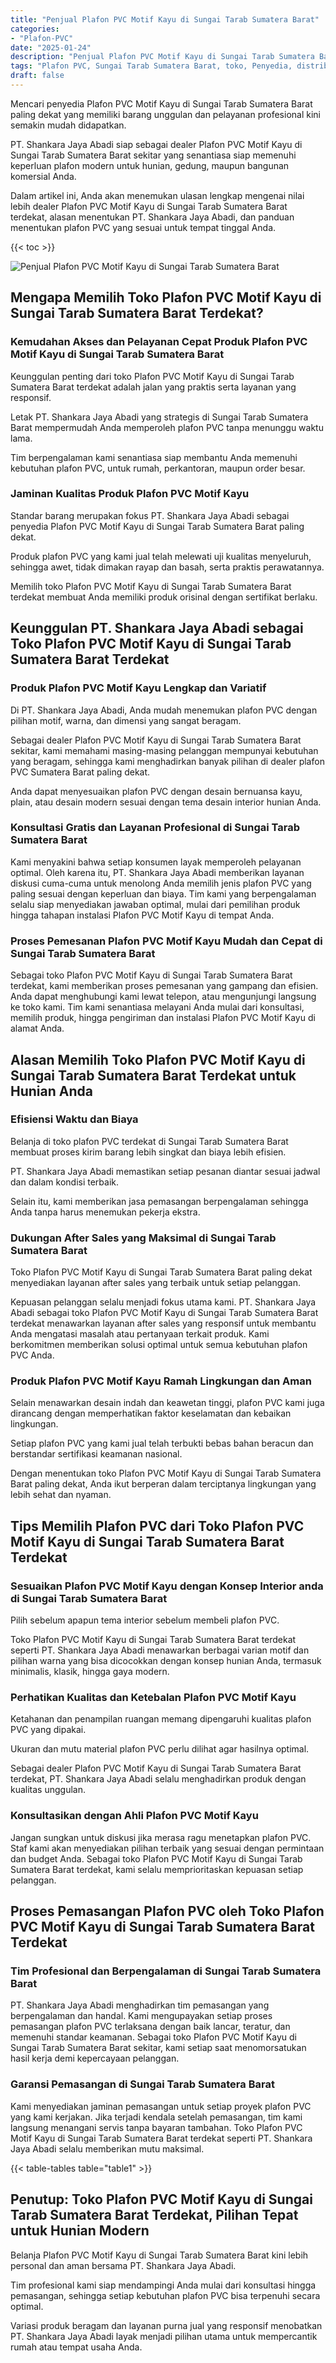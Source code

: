 ```yaml
---
title: "Penjual Plafon PVC Motif Kayu di Sungai Tarab Sumatera Barat"
categories: 
- "Plafon-PVC"
date: "2025-01-24"
description: "Penjual Plafon PVC Motif Kayu di Sungai Tarab Sumatera Barat bagi hunian, kantor, dan gerai. Material berkualitas, pilihan motif, pilihan warna elegan, beserta servis pemasangan ditangani oleh tenaga ahli profesional dan garansi resmi!|Jasa penjualan Plafon PVC Motif Kayu di Sungai Tarab Sumatera Barat untuk kebutuhan tempat tinggal, office, atau ritel, dengan produk unggulan dan penempatan oleh teknisi ahli serta garansi resmi.|Pilihan Plafon PVC Motif Kayu di Sungai Tarab Sumatera Barat yang terbukti untuk hunian, office, serta toko, dengan material terbaik dan instalasi oleh tenaga ahli profesional dan garansi resmi.|Penjualan Plafon PVC Motif Kayu di Sungai Tarab Sumatera Barat untuk tempat tinggal, kantor, serta toko, dengan plafon unggulan dan pemasangan dikerjakan oleh tenaga ahli profesional, disertai beserta jaminan resmi.}"
tags: "Plafon PVC, Sungai Tarab Sumatera Barat, toko, Penyedia, distributor"
draft: false
---
```


Mencari penyedia Plafon PVC Motif Kayu di Sungai Tarab Sumatera Barat paling dekat yang memiliki barang unggulan dan pelayanan profesional kini semakin mudah didapatkan.

PT. Shankara Jaya Abadi siap sebagai dealer Plafon PVC Motif Kayu di Sungai Tarab Sumatera Barat sekitar yang senantiasa siap memenuhi keperluan plafon modern untuk hunian, gedung, maupun bangunan komersial Anda.

Dalam artikel ini, Anda akan menemukan ulasan lengkap mengenai nilai lebih dealer Plafon PVC Motif Kayu di Sungai Tarab Sumatera Barat terdekat, alasan menentukan PT. Shankara Jaya Abadi, dan panduan menentukan plafon PVC yang sesuai untuk tempat tinggal Anda.

{{< toc >}}

![Penjual Plafon PVC Motif Kayu di Sungai Tarab Sumatera Barat](/images/Plafon-PVC/Penjual-Plafon-PVC-Motif-Kayu-di-Sungai-Tarab-Sumatera-Barat.png)


## Mengapa Memilih Toko Plafon PVC Motif Kayu di Sungai Tarab Sumatera Barat Terdekat?

### Kemudahan Akses dan Pelayanan Cepat Produk Plafon PVC Motif Kayu di Sungai Tarab Sumatera Barat

Keunggulan penting dari toko Plafon PVC Motif Kayu di Sungai Tarab Sumatera Barat terdekat adalah jalan yang praktis serta layanan yang responsif.

Letak PT. Shankara Jaya Abadi yang strategis di Sungai Tarab Sumatera Barat mempermudah Anda memperoleh plafon PVC tanpa menunggu waktu lama.

Tim berpengalaman kami senantiasa siap membantu Anda memenuhi kebutuhan plafon PVC, untuk rumah, perkantoran, maupun order besar.

### Jaminan Kualitas Produk Plafon PVC Motif Kayu

Standar barang merupakan fokus PT. Shankara Jaya Abadi sebagai penyedia Plafon PVC Motif Kayu di Sungai Tarab Sumatera Barat paling dekat.

Produk plafon PVC yang kami jual telah melewati uji kualitas menyeluruh, sehingga awet, tidak dimakan rayap dan basah, serta praktis perawatannya.

Memilih toko Plafon PVC Motif Kayu di Sungai Tarab Sumatera Barat terdekat membuat Anda memiliki produk orisinal dengan sertifikat berlaku.

## Keunggulan PT. Shankara Jaya Abadi sebagai Toko Plafon PVC Motif Kayu di Sungai Tarab Sumatera Barat Terdekat

### Produk Plafon PVC Motif Kayu Lengkap dan Variatif

Di PT. Shankara Jaya Abadi, Anda mudah menemukan plafon PVC dengan pilihan motif, warna, dan dimensi yang sangat beragam.

Sebagai dealer Plafon PVC Motif Kayu di Sungai Tarab Sumatera Barat sekitar, kami memahami masing-masing pelanggan mempunyai kebutuhan yang beragam, sehingga kami menghadirkan banyak pilihan di dealer plafon PVC Sumatera Barat paling dekat.

Anda dapat menyesuaikan plafon PVC dengan desain bernuansa kayu, plain, atau desain modern sesuai dengan tema desain interior hunian Anda.

### Konsultasi Gratis dan Layanan Profesional di Sungai Tarab Sumatera Barat

Kami menyakini bahwa setiap konsumen layak memperoleh pelayanan optimal. Oleh karena itu, PT. Shankara Jaya Abadi memberikan layanan diskusi cuma-cuma untuk menolong Anda memilih jenis plafon PVC yang paling sesuai dengan keperluan dan biaya. Tim kami yang berpengalaman selalu siap menyediakan jawaban optimal, mulai dari pemilihan produk hingga tahapan instalasi Plafon PVC Motif Kayu di tempat Anda.

### Proses Pemesanan Plafon PVC Motif Kayu Mudah dan Cepat di Sungai Tarab Sumatera Barat

Sebagai toko Plafon PVC Motif Kayu di Sungai Tarab Sumatera Barat terdekat, kami memberikan proses pemesanan yang gampang dan efisien. Anda dapat menghubungi kami lewat telepon, atau mengunjungi langsung ke toko kami. Tim kami senantiasa melayani Anda mulai dari konsultasi, memilih produk, hingga pengiriman dan instalasi Plafon PVC Motif Kayu di alamat Anda.

## Alasan Memilih Toko Plafon PVC Motif Kayu di Sungai Tarab Sumatera Barat Terdekat untuk Hunian Anda

### Efisiensi Waktu dan Biaya

Belanja di toko plafon PVC terdekat di Sungai Tarab Sumatera Barat membuat proses kirim barang lebih singkat dan biaya lebih efisien.

PT. Shankara Jaya Abadi memastikan setiap pesanan diantar sesuai jadwal dan dalam kondisi terbaik.

Selain itu, kami memberikan jasa pemasangan berpengalaman sehingga Anda tanpa harus menemukan pekerja ekstra.

### Dukungan After Sales yang Maksimal di Sungai Tarab Sumatera Barat

Toko Plafon PVC Motif Kayu di Sungai Tarab Sumatera Barat paling dekat menyediakan layanan after sales yang terbaik untuk setiap pelanggan.

Kepuasan pelanggan selalu menjadi fokus utama kami. PT. Shankara Jaya Abadi sebagai toko Plafon PVC Motif Kayu di Sungai Tarab Sumatera Barat terdekat menawarkan layanan after sales yang responsif untuk membantu Anda mengatasi masalah atau pertanyaan terkait produk. Kami berkomitmen memberikan solusi optimal untuk semua kebutuhan plafon PVC Anda.

### Produk Plafon PVC Motif Kayu Ramah Lingkungan dan Aman

Selain menawarkan desain indah dan keawetan tinggi, plafon PVC kami juga dirancang dengan memperhatikan faktor keselamatan dan kebaikan lingkungan.

Setiap plafon PVC yang kami jual telah terbukti bebas bahan beracun dan berstandar sertifikasi keamanan nasional.

Dengan menentukan toko Plafon PVC Motif Kayu di Sungai Tarab Sumatera Barat paling dekat, Anda ikut berperan dalam terciptanya lingkungan yang lebih sehat dan nyaman.

## Tips Memilih Plafon PVC dari Toko Plafon PVC Motif Kayu di Sungai Tarab Sumatera Barat Terdekat

### Sesuaikan Plafon PVC Motif Kayu dengan Konsep Interior anda di Sungai Tarab Sumatera Barat

Pilih sebelum apapun tema interior sebelum membeli plafon PVC.

Toko Plafon PVC Motif Kayu di Sungai Tarab Sumatera Barat terdekat seperti PT. Shankara Jaya Abadi menawarkan berbagai varian motif dan pilihan warna yang bisa dicocokkan dengan konsep hunian Anda, termasuk minimalis, klasik, hingga gaya modern.

### Perhatikan Kualitas dan Ketebalan Plafon PVC Motif Kayu

Ketahanan dan penampilan ruangan memang dipengaruhi kualitas plafon PVC yang dipakai.

Ukuran dan mutu material plafon PVC perlu dilihat agar hasilnya optimal.

Sebagai dealer Plafon PVC Motif Kayu di Sungai Tarab Sumatera Barat terdekat, PT. Shankara Jaya Abadi selalu menghadirkan produk dengan kualitas unggulan.

### Konsultasikan dengan Ahli Plafon PVC Motif Kayu

Jangan sungkan untuk diskusi jika merasa ragu menetapkan plafon PVC. Staf kami akan menyediakan pilihan terbaik yang sesuai dengan permintaan dan budget Anda. Sebagai toko Plafon PVC Motif Kayu di Sungai Tarab Sumatera Barat terdekat, kami selalu memprioritaskan kepuasan setiap pelanggan.

## Proses Pemasangan Plafon PVC oleh Toko Plafon PVC Motif Kayu di Sungai Tarab Sumatera Barat Terdekat

### Tim Profesional dan Berpengalaman di Sungai Tarab Sumatera Barat

PT. Shankara Jaya Abadi menghadirkan tim pemasangan yang berpengalaman dan handal. Kami mengupayakan setiap proses pemasangan plafon PVC terlaksana dengan baik lancar, teratur, dan memenuhi standar keamanan. Sebagai toko Plafon PVC Motif Kayu di Sungai Tarab Sumatera Barat sekitar, kami setiap saat menomorsatukan hasil kerja demi kepercayaan pelanggan.

### Garansi Pemasangan di Sungai Tarab Sumatera Barat

Kami menyediakan jaminan pemasangan untuk setiap proyek plafon PVC yang kami kerjakan. Jika terjadi kendala setelah pemasangan, tim kami langsung menangani servis tanpa bayaran tambahan. Toko Plafon PVC Motif Kayu di Sungai Tarab Sumatera Barat terdekat seperti PT. Shankara Jaya Abadi selalu memberikan mutu maksimal.

{{< table-tables table="table1" >}}

## Penutup: Toko Plafon PVC Motif Kayu di Sungai Tarab Sumatera Barat Terdekat, Pilihan Tepat untuk Hunian Modern

Belanja Plafon PVC Motif Kayu di Sungai Tarab Sumatera Barat kini lebih personal dan aman bersama PT. Shankara Jaya Abadi.

Tim profesional kami siap mendampingi Anda mulai dari konsultasi hingga pemasangan, sehingga setiap kebutuhan plafon PVC bisa terpenuhi secara optimal.

Variasi produk beragam dan layanan purna jual yang responsif menobatkan PT. Shankara Jaya Abadi layak menjadi pilihan utama untuk mempercantik rumah atau tempat usaha Anda.